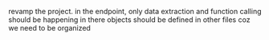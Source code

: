 revamp the project. 
in the endpoint, only data extraction and function calling should be happening in there
objects should be defined in other files coz we need to be organized

